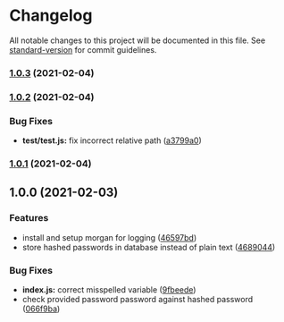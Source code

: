 # Changelog

All notable changes to this project will be documented in this file. See [standard-version](https://github.com/conventional-changelog/standard-version) for commit guidelines.

### [1.0.3](https://github.com/georgemunyoro/gramaro-api/compare/v1.0.2...v1.0.3) (2021-02-04)

### [1.0.2](https://github.com/georgemunyoro/gramaro-api/compare/v1.0.1...v1.0.2) (2021-02-04)


### Bug Fixes

* **test/test.js:** fix incorrect relative path ([a3799a0](https://github.com/georgemunyoro/gramaro-api/commit/a3799a0ba06187f917388e32a82b44f6fe5243ed))

### [1.0.1](https://github.com/georgemunyoro/gramaro-api/compare/v1.0.0...v1.0.1) (2021-02-04)

## 1.0.0 (2021-02-03)


### Features

* install and setup morgan for logging ([46597bd](https://github.com/georgemunyoro/gramaro-api/commit/46597bdd6e0e3924d9052b2f46a51eaae857d3df))
* store hashed passwords in database instead of plain text ([4689044](https://github.com/georgemunyoro/gramaro-api/commit/468904439c4a0094dfb526545f73afb1c77080bd))


### Bug Fixes

* **index.js:** correct misspelled variable ([9fbeede](https://github.com/georgemunyoro/gramaro-api/commit/9fbeede62cd91b4368a9c61ea07da820c2c76538))
* check provided password password against hashed password ([066f9ba](https://github.com/georgemunyoro/gramaro-api/commit/066f9ba3b8c328a1cc73e76cbd589bf89d64237e))
